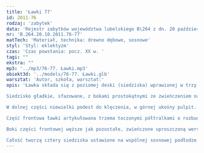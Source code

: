 ```yaml
---
title: 'Ławki 77'
id: 2011-76
rodzaj: 'zabytek'
data: 'Rejestr zabytków województwa lubelskiego B\264 z dn. 20 października 2011 r. '
nr: 'B.264.20.10.2011.76-77'
matTech: 'Materiał, technika: drewno dębowe, sosnowe'
styl: 'Styl: eklektyzm'
czas: 'Czas powstania: pocz. XX w. '
tagi: ""
ekstra: ""
mp3: '../mp3/76-77. Ławki.mp3'
obiekt3d: '../models/76-77. Ławki.glb'
warsztat: 'Autor, szkoła, warsztat:'
opis: 'Ławka składa się z poziomej deski (siedziska) wprawionej w trzy pionowe deski (boki i noga środkowa) oraz oparcia. 

Siedzisko gładkie, sfazowane, z bokami prostokątnymi ze zwieńczeniem nawiązującym formą do stylizowanej korony. 

W dolnej części niewielki podest do klęczenia, w górnej ukośny pulpit. 

Część frontowa ławki artykułowana trzema toczonymi półtralkami o rozbudowanej formie, flankującymi dwie kwadratowe płyciny z uszakami w narożach. 

Boki części frontowej węższe jak pozostałe, zwieńczone uproszczoną wersją korony. 

Całość tworzą cztery siedziska ustawione na wspólnej sosnowej podłodze. '
---
```




